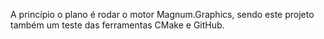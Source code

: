 A princípio o plano é rodar o motor Magnum.Graphics, sendo este projeto também um teste das ferramentas CMake e GitHub.<br>